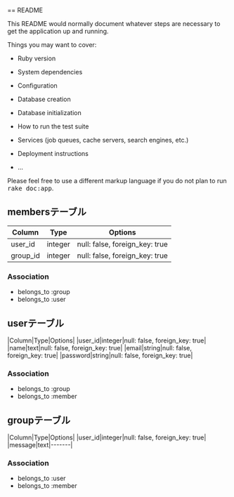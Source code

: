 == README

This README would normally document whatever steps are necessary to get the
application up and running.

Things you may want to cover:

* Ruby version

* System dependencies

* Configuration

* Database creation

* Database initialization

* How to run the test suite

* Services (job queues, cache servers, search engines, etc.)

* Deployment instructions

* ...


Please feel free to use a different markup language if you do not plan to run
<tt>rake doc:app</tt>.

## membersテーブル

|Column|Type|Options|
|------|----|-------|
|user_id|integer|null: false, foreign_key: true|
|group_id|integer|null: false, foreign_key: true|

### Association
- belongs_to :group
- belongs_to :user

## userテーブル
|Column|Type|Options|
|user_id|integer|null: false, foreign_key: true|
|name|text|null: false, foreign_key: true|
|email|string|null: false, foreign_key: true|
|password|string|null: false, foreign_key: true|

### Association
- belongs_to :group
- belongs_to :member

## groupテーブル
|Column|Type|Options|
|user_id|integer|null: false, foreign_key: true|
|message|text|-------|

### Association
- belongs_to :user
- belongs_to :member

